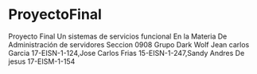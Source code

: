 # ProyectoFinal
Proyecto Final Un sistemas de servicios funcional En la Materia De Administración de servidores Seccion 0908 Grupo Dark Wolf   Jean carlos Garcia 17-EISN-1-124,Jose Carlos Frias 15-EISN-1-247,Sandy Andres De jesus 17-EISM-1-154  
